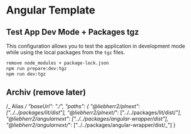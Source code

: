 # Angular Template

## Test App Dev Mode + Packages tgz

This configuration allows you to test the application in development mode while using the local packages from the `tgz` files.

```bash
remove node_modules + package-lock.json
npm run prepare:dev:tgz
npm run dev:tgz
```

## Archiv (remove later)

/_ Alias _/
"baseUrl": "./",
"paths": {
"@liebherr2/plnext": ["../../packages/lit/dist"],
"@liebherr2/plnext/_": ["../../packages/lit/dist/_"],
"@liebherr2/angularnext": ["../../packages/angular-wrapper/dist"],
"@liebherr2/angularnext/_": ["../../packages/angular-wrapper/dist/_"]
}
